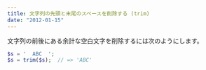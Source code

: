 ```yaml
---
title: 文字列の先頭と末尾のスペースを削除する (trim)
date: "2012-01-15"
---
```


文字列の前後にある余計な空白文字を削除するには次のようにします。

~~~ php
$s = '  ABC  ';
$s = trim($s);  // => 'ABC'
~~~

